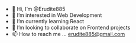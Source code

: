 - 👋 Hi, I’m @Erudite885
- 👀 I’m interested in Web Development
- 🌱 I’m currently learning React
- 💞️ I’m looking to collaborate on Frontend projects
- 📫 How to reach me ... erudite885@gmail.com

<!---
Erudite885/Erudite885 is a ✨ special ✨ repository because its `README.md` (this file) appears on your GitHub profile.
You can click the Preview link to take a look at your changes.
--->
